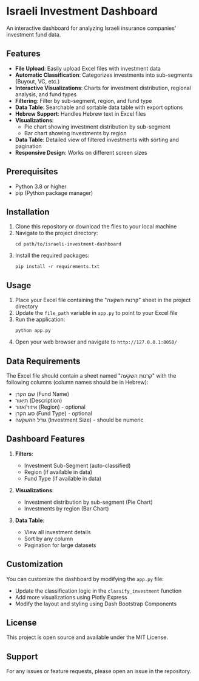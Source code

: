 # Israeli Investment Dashboard

An interactive dashboard for analyzing Israeli insurance companies' investment fund data.

## Features

- **File Upload**: Easily upload Excel files with investment data
- **Automatic Classification**: Categorizes investments into sub-segments (Buyout, VC, etc.)
- **Interactive Visualizations**: Charts for investment distribution, regional analysis, and fund types
- **Filtering**: Filter by sub-segment, region, and fund type
- **Data Table**: Searchable and sortable data table with export options
- **Hebrew Support**: Handles Hebrew text in Excel files
- **Visualizations**:
  - Pie chart showing investment distribution by sub-segment
  - Bar chart showing investments by region
- **Data Table**: Detailed view of filtered investments with sorting and pagination
- **Responsive Design**: Works on different screen sizes

## Prerequisites

- Python 3.8 or higher
- pip (Python package manager)

## Installation

1. Clone this repository or download the files to your local machine
2. Navigate to the project directory:
   ```
   cd path/to/israeli-investment-dashboard
   ```
3. Install the required packages:
   ```
   pip install -r requirements.txt
   ```

## Usage

1. Place your Excel file containing the "קרנות השקעה" sheet in the project directory
2. Update the `file_path` variable in `app.py` to point to your Excel file
3. Run the application:
   ```
   python app.py
   ```
4. Open your web browser and navigate to `http://127.0.0.1:8050/`

## Data Requirements

The Excel file should contain a sheet named "קרנות השקעה" with the following columns (column names should be in Hebrew):

- שם הקרן (Fund Name)
- תיאור (Description)
- איזור/אזור (Region) - optional
- סוג הקרן (Fund Type) - optional
- גודל ההשקעה (Investment Size) - should be numeric

## Dashboard Features

1. **Filters**:
   - Investment Sub-Segment (auto-classified)
   - Region (if available in data)
   - Fund Type (if available in data)

2. **Visualizations**:
   - Investment distribution by sub-segment (Pie Chart)
   - Investments by region (Bar Chart)

3. **Data Table**:
   - View all investment details
   - Sort by any column
   - Pagination for large datasets

## Customization

You can customize the dashboard by modifying the `app.py` file:

- Update the classification logic in the `classify_investment` function
- Add more visualizations using Plotly Express
- Modify the layout and styling using Dash Bootstrap Components

## License

This project is open source and available under the MIT License.

## Support

For any issues or feature requests, please open an issue in the repository.
